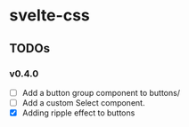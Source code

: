 # svelte-css

## TODOs

### v0.4.0

- [ ] Add a button group component to buttons/
- [ ] Add a custom Select component.
- [x] Adding ripple effect to buttons
